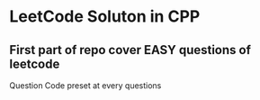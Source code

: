 # LeetCode Soluton in CPP
## First part of repo cover EASY questions of leetcode

Question Code preset at every questions
